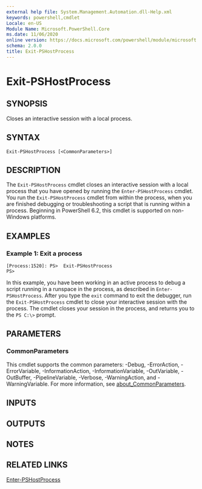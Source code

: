 ```yaml
---
external help file: System.Management.Automation.dll-Help.xml
keywords: powershell,cmdlet
Locale: en-US
Module Name: Microsoft.PowerShell.Core
ms.date: 11/06/2020
online version: https://docs.microsoft.com/powershell/module/microsoft.powershell.core/exit-pshostprocess?view=powershell-7&WT.mc_id=ps-gethelp
schema: 2.0.0
title: Exit-PSHostProcess
---
```

# Exit-PSHostProcess

## SYNOPSIS
Closes an interactive session with a local process.

## SYNTAX

```
Exit-PSHostProcess [<CommonParameters>]
```

## DESCRIPTION

The `Exit-PSHostProcess` cmdlet closes an interactive session with a local process that you have
opened by running the `Enter-PSHostProcess` cmdlet. You run the `Exit-PSHostProcess` cmdlet from
within the process, when you are finished debugging or troubleshooting a script that is running
within a process. Beginning in PowerShell 6.2, this cmdlet is supported on non-Windows platforms.

## EXAMPLES

### Example 1: Exit a process

```
[Process:1520]: PS>  Exit-PSHostProcess
PS>
```

In this example, you have been working in an active process to debug a script running in a runspace
in the process, as described in `Enter-PSHostProcess`. After you type the `exit` command to exit the
debugger, run the `Exit-PSHostProcess` cmdlet to close your interactive session with the process.
The cmdlet closes your session in the process, and returns you to the `PS C:\>` prompt.

## PARAMETERS

### CommonParameters

This cmdlet supports the common parameters: -Debug, -ErrorAction, -ErrorVariable,
-InformationAction, -InformationVariable, -OutVariable, -OutBuffer, -PipelineVariable, -Verbose,
-WarningAction, and -WarningVariable. For more information, see
[about_CommonParameters](https://go.microsoft.com/fwlink/?LinkID=113216).

## INPUTS

## OUTPUTS

## NOTES

## RELATED LINKS

[Enter-PSHostProcess](Enter-PSHostProcess.md)
